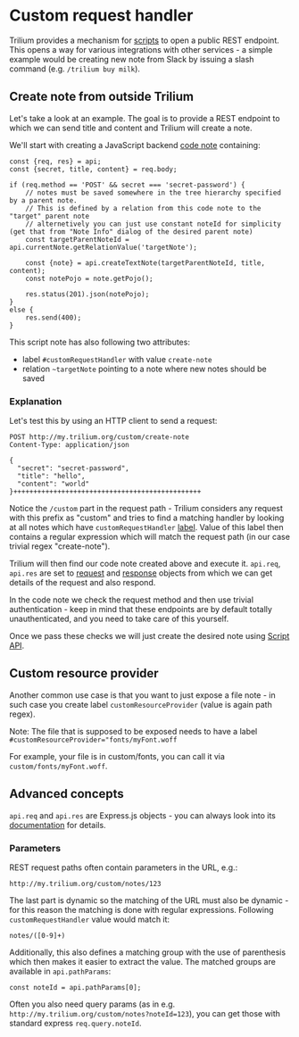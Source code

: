 # Custom request handler
Trilium provides a mechanism for [scripts](scripts.md) to open a public REST endpoint. This opens a way for various integrations with other services - a simple example would be creating new note from Slack by issuing a slash command (e.g. `/trilium buy milk`).

Create note from outside Trilium
--------------------------------

Let's take a look at an example. The goal is to provide a REST endpoint to which we can send title and content and Trilium will create a note.

We'll start with creating a JavaScript backend [code note](code-notes.md) containing:

```text-plain
const {req, res} = api;
const {secret, title, content} = req.body;

if (req.method == 'POST' && secret === 'secret-password') {
    // notes must be saved somewhere in the tree hierarchy specified by a parent note. 
    // This is defined by a relation from this code note to the "target" parent note
    // alternetively you can just use constant noteId for simplicity (get that from "Note Info" dialog of the desired parent note)
    const targetParentNoteId = api.currentNote.getRelationValue('targetNote');
    
    const {note} = api.createTextNote(targetParentNoteId, title, content);
    const notePojo = note.getPojo();

    res.status(201).json(notePojo);
}
else {
    res.send(400);
}
```

This script note has also following two attributes:

*   label `#customRequestHandler` with value `create-note`
*   relation `~targetNote` pointing to a note where new notes should be saved

### Explanation

Let's test this by using an HTTP client to send a request:

```text-plain
POST http://my.trilium.org/custom/create-note
Content-Type: application/json

{
  "secret": "secret-password",
  "title": "hello",
  "content": "world"
}+++++++++++++++++++++++++++++++++++++++++++++++
```

Notice the `/custom` part in the request path - Trilium considers any request with this prefix as "custom" and tries to find a matching handler by looking at all notes which have `customRequestHandler` [label](attributes.md). Value of this label then contains a regular expression which will match the request path (in our case trivial regex "create-note").

Trilium will then find our code note created above and execute it. `api.req`, `api.res` are set to [request](https://expressjs.com/en/api.html#req) and [response](https://expressjs.com/en/api.html#res) objects from which we can get details of the request and also respond.

In the code note we check the request method and then use trivial authentication - keep in mind that these endpoints are by default totally unauthenticated, and you need to take care of this yourself.

Once we pass these checks we will just create the desired note using [Script API](script-api.md).

Custom resource provider
------------------------

Another common use case is that you want to just expose a file note - in such case you create label `customResourceProvider` (value is again path regex).

Note: The file that is supposed to be exposed needs to have a label `#customResourceProvider="fonts/myFont.woff`

For example, your file is in custom/fonts, you can call it via `custom/fonts/myFont.woff`.

Advanced concepts
-----------------

`api.req` and `api.res` are Express.js objects - you can always look into its [documentation](https://expressjs.com/en/api.html) for details.

### Parameters

REST request paths often contain parameters in the URL, e.g.:

```text-plain
http://my.trilium.org/custom/notes/123
```

The last part is dynamic so the matching of the URL must also be dynamic - for this reason the matching is done with regular expressions. Following `customRequestHandler` value would match it:

```text-plain
notes/([0-9]+)
```

Additionally, this also defines a matching group with the use of parenthesis which then makes it easier to extract the value. The matched groups are available in `api.pathParams`:

```text-plain
const noteId = api.pathParams[0];
```

Often you also need query params (as in e.g. `http://my.trilium.org/custom/notes?noteId=123`), you can get those with standard express `req.query.noteId`.
